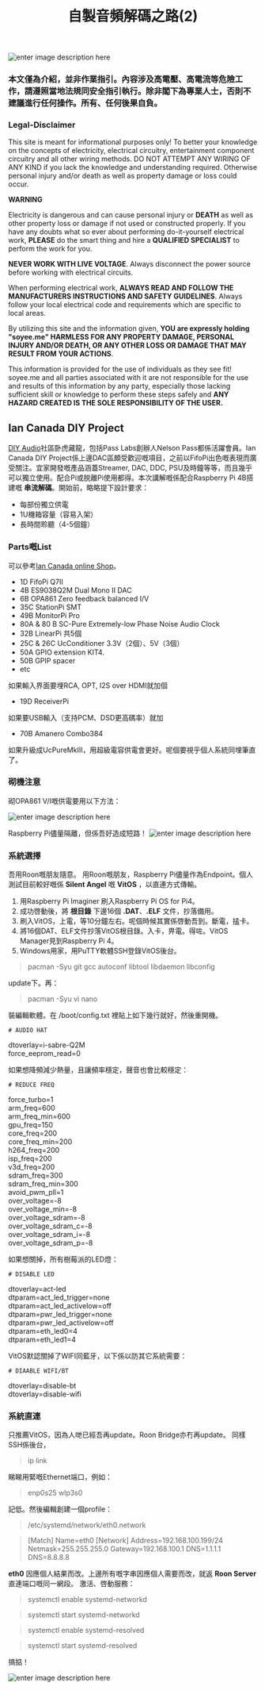 ﻿---
tags: blog
title: 自製音頻解碼之路(2)
excerpt: Ian Canada DIY Project.
comments: true

---
![enter image description here](https://www.mariohellmich.de/page/img/high_voltage_warning.png)
### 本文僅為介紹，並非作業指引。內容涉及高電壓、高電流等危險工作，請遵照當地法規同安全指引執行。除非閣下為專業人士，否則不建議進行任何操作。所有、任何後果自負。

### Legal-Disclaimer

This site is meant for informational purposes only! To better your knowledge on the concepts of electricity, electrical circuitry, entertainment component circuitry and all other wiring methods. DO NOT ATTEMPT ANY WIRING OF ANY KIND if you lack the knowledge and understanding required. Otherwise personal injury and/or death as well as property damage or loss could occur.  

**WARNING**

Electricity is dangerous and can cause personal injury or  **DEATH** as well as other property loss or damage if not used or constructed properly. If you have any doubts what so ever about performing do-it-yourself electrical work,  **PLEASE** do the smart thing and hire a  **QUALIFIED SPECIALIST** to perform the work for you.

**NEVER WORK WITH LIVE VOLTAGE**. Always disconnect the power source before working with electrical circuits.

When performing electrical work,  **ALWAYS READ AND FOLLOW THE MANUFACTURERS INSTRUCTIONS AND SAFETY GUIDELINES**. Always follow your local electrical code and requirements which are specific to local areas.

By utilizing this site and the information given,  **YOU are expressly holding "soyee.me" HARMLESS FOR ANY PROPERTY DAMAGE, PERSONAL INJURY AND/OR DEATH, OR ANY OTHER LOSS OR DAMAGE THAT MAY RESULT FROM YOUR ACTIONS**.

This information is provided for the use of individuals as they see fit! soyee.me and all parties associated with it are not responsible for the use and results of this information by any party, especially those lacking sufficient skill or knowledge to perform these steps safely and  **ANY HAZARD CREATED IS THE SOLE RESPONSIBILITY OF THE USER.**

## Ian Canada DIY Project
[DIY Audio](https://www.diyaudio.com/community/)社區卧虎藏龍，包括Pass Labs創辦人Nelson Pass都係活躍會員。Ian Canada DIY Project係上邊DAC區頗受歡迎嘅項目，之前以FifoPi出色嘅表現而廣受關注。宜家開發嘅產品涵蓋Streamer, DAC, DDC, PSU及時鐘等等，而且幾乎可以獨立使用。配合Pi或脱離Pi使用都得。本次講解嘅係配合Raspberry Pi 4B搭建嘅 **串流解碼**。開始前，略略提下設計要求：
- 每部份獨立供電
- 1U機箱容量（容易入架）
- 長時間聆聽（4-5個鐘）

### Parts嘅List
可以參考[Ian Canada online Shop](https://iancanada.ca/products/flagship-full-function-sync-clock-mode-ess-dac)。
- 1D FifoPi Q7II
- 4B ES9038Q2M Dual Mono II DAC
- 6B OPA861 Zero feedback balanced I/V
- 35C StationPi SMT
- 49B MonitorPi Pro
- 80A & 80 B SC-Pure Extremely-low Phase Noise Audio Clock
- 32B LinearPi 共5個
- 25C & 26C UcConditioner 3.3V（2個）、5V（3個）
- 50A GPIO extension KIT4.
- 50B GPIP spacer
- etc

如果輸入界面要埋RCA, OPT, I2S over HDMI就加個
- 19D ReceiverPi

如果要USB輸入（支持PCM、DSD更高碼率）就加
- 70B Amanero Combo384

如果升級成UcPureMkIII，用超級電容供電會更好。呢個要視乎個人系統同埋筆直了。

### 砌機注意
砌OPA861 V/I嘅供電要用以下方法：

![enter image description here](https://lh3.googleusercontent.com/pw/AP1GczMikDphz7wDRmionE-4TPghkBQfAUbgAy3q5FU3-zQb6lbdNnLtbm-pCRziBF0RiG7Pb5NI6jXJxFo-bZqqJZPnvITu9mS5a2VKinPPZ0F0AmHFUFB_janpW7RF1CkC-lR5fQexu2Sp5yawqot26N97rA=w440-h879-s-no-gm?authuser=0)

Raspberry Pi儘量隔離，但係吾好造成短路！
![enter image description here](https://lh3.googleusercontent.com/pw/AP1GczNQX0NpgLaIFT_GvSbAzrj6On5ymnokCeqFX9kcy1uq7M976v56KJbpVNnHJzD37qbehNLU5-BEnpnVzKS8Xi7-bq9wqWcjCdyxWjY1Nk9CzKLwRW7Xw03KhdhrTCZMw7iyLEpX6E4iGorRTX_W1VpSQQ=w843-h540-s-no-gm?authuser=0)

### 系統選擇
吾用Roon嘅朋友隨意。
用Roon嘅朋友，Raspberry Pi儘量作為Endpoint。個人測試目前較好嘅係 **Silent Angel** 嘅 **VitOS** ，以直連方式傳輸。
1. 用Raspberry Pi Imaginer 刷入Raspberry Pi OS for Pi4。
2. 成功啓動後，將 **根目錄** 下邊16個 **.DAT**、**.ELF** 文件，抄落備用。
3. 刷入VitOS，上電，等10分鐘左右。呢個時候其實係啓動吾到。斷電，掹卡。
4. 將16個DAT、ELF文件抄落VitOS根目錄。入卡，畀電。得咗。VitOS Manager見到Raspberry Pi 4。
5. Windows用家，用PuTTY軟體SSH登錄VitOS後台。

> pacman -Syu git gcc autoconf libtool libdaemon libconfig

update下。再：

> pacman -Syu vi nano

裝編輯軟體。在 /boot/config.txt 裡貼上如下幾行就好，然後重開機。

    # AUDIO HAT  
dtoverlay=i-sabre-Q2M   
force_eeprom_read=0

如果想降頻減少熱量，且讓頻率穩定，聲音也會比較穩定：

    # REDUCE FREQ  
force_turbo=1  
arm_freq=600  
arm_freq_min=600  
gpu_freq=150  
core_freq=200  
core_freq_min=200  
h264_freq=200  
isp_freq=200  
v3d_freq=200  
sdram_freq=300  
sdram_freq_min=300  
avoid_pwm_pll=1  
over_voltage=-8  
over_voltage_min=-8  
over_voltage_sdram=-8  
over_voltage_sdram_c=-8  
over_voltage_sdram_i=-8  
over_voltage_sdram_p=-8

如果想關掉，所有樹莓派的LED燈：

    # DISABLE LED  
dtoverlay=act-led  
dtparam=act_led_trigger=none  
dtparam=act_led_activelow=off  
dtparam=pwr_led_trigger=none  
dtparam=pwr_led_activelow=off  
dtparam=eth_led0=4  
dtparam=eth_led1=4

VitOS默認關掉了WIFI同藍牙，以下係以防其它系統需要：

    # DIAABLE WIFI/BT  
dtoverlay=disable-bt  
dtoverlay=disable-wifi

### 系統直連
只推薦VitOS，因為人哋已經吾再update。Roon Bridge亦冇再update。
同樣SSH係後台，

> ip  link

睇睇用緊嘅Ethernet端口，例如：

> enp0s25
> wlp3s0

記低。然後編輯創建一個profile：

> /etc/systemd/network/eth0.network

> [Match]
Name=eth0
[Network]
Address=192.168.100.199/24
Netmask=255.255.255.0
Gateway=192.168.100.1
DNS=1.1.1.1
DNS=8.8.8.8

**eth0** 因應個人結果而改。上邊所有嘅字串因應個人需要而改，就返 **Roon Server** 直連端口嘅同一網段。
激活、啓動服務：

> systemctl enable systemd-networkd

> systemctl start systemd-networkd

> systemctl enable systemd-resolved

> systemctl start systemd-resolved

搞掂！

![enter image description here](https://lh3.googleusercontent.com/pw/AP1GczPGNXzTS1-uuOPXE3roex-mA9OjlVJkUoSvOmh4cGkRARilLWSCilssSaZ3mloju4PhVEvp6Uvd4aDiJ5vSZ0Be7OYbtQmLBhnfSTdMV1aCd21dRR1C_egupeSAMPL3zOfTwHkTTnaRaeov_RwvWzq8QA=w1171-h879-s-no-gm?authuser=0)






    
    



